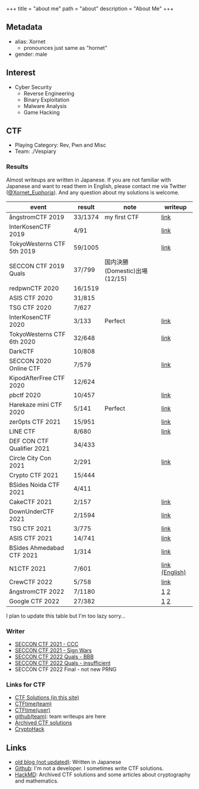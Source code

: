 +++
title = "about me"
path = "about"
description = "About Me"
+++

## Metadata

* alias: Xornet
  * pronounces just same as "hornet"
* gender: male

## Interest

* Cyber Security
  * Reverse Engineering
  * Binary Exploitation
  * Malware Analysis
  * Game Hacking

## CTF

* Playing Category: Rev, Pwn and Misc
* Team: ./Vespiary 

### Results

Almost writeups are written in Japanese. If you are not familiar with Japanese and want to read them in English, please contact me via Twitter ([@Xornet_Euphoria](https://twitter.com/Xornet_Euphoria)). And any question about my solutions is welcome.

|event|result|note|writeup|
|----|----|----|----|
|ångstromCTF 2019|33/1374|my first CTF|[link](https://github.com/Xornet-Euphoria/angstromCTF_2019)|
|InterKosenCTF 2019|4/91||[link](https://github.com/Xornet-Euphoria/InterKosenCTF_2019)|
|TokyoWesterns CTF 5th 2019|59/1005||[link](https://xornet.hatenablog.com/entry/2019/09/03/120425)|
|SECCON CTF 2019 Quals|37/799|国内決勝(Domestic)出場(12/15)|
|redpwnCTF 2020|16/1519|
|ASIS CTF 2020|31/815|
|TSG CTF 2020|7/627|
|InterKosenCTF 2020|3/133|Perfect|[link](https://hackmd.io/@Xornet/r1TUJXf4D)|
|TokyoWesterns CTF 6th 2020|32/648||[link](https://hackmd.io/@Xornet/r1m4fk8SP)|
|DarkCTF|10/808|
|SECCON 2020 Online CTF|7/579||[link](https://project-euphoria.dev/blog/3-seccon-2020/)|
|KipodAfterFree CTF 2020|12/624|||
|pbctf 2020|10/457||[link](https://project-euphoria.dev/blog/9-pbctf-2020/)|
|Harekaze mini CTF 2020|5/141|Perfect|[link](https://project-euphoria.dev/blog/11-harekaze-mini/)|
|zer0pts CTF 2021|15/951||[link](https://project-euphoria.dev/blog/18-zer0pts-2021/)|
|LINE CTF|8/680||[link](https://github.com/x-vespiary/writeup/blob/master/2021/03-line/crypto-babycrypto4.md)|
|DEF CON CTF Qualifier 2021|34/433|||
|Circle City Con 2021|2/291||[link](https://project-euphoria.dev/blog/19-ccc-2021/)|
|Crypto CTF 2021|15/444|||
|BSides Noida CTF 2021|4/411|||
|CakeCTF 2021|2/157||[link](https://project-euphoria.dev/blog/20-cake/)|
|DownUnderCTF 2021|2/1594||[link](https://project-euphoria.dev/blog/22-du-2021/)|
|TSG CTF 2021|3/775||[link](https://project-euphoria.dev/blog/23-tsg-2021/)|
|ASIS CTF 2021|14/741||[link](https://project-euphoria.dev/blog/24-asis-2021/)|
|BSides Ahmedabad CTF 2021|1/314||[link](https://project-euphoria.dev/blog/25-zer0pts-2-2021/)|
|N1CTF 2021|7/601||[link (English)](https://project-euphoria.dev/blog/26-n1ctf-2021/)|
|CrewCTF 2022|5/758||[link](https://project-euphoria.dev/problems/2022-04-18/)|
|ångstromCTF 2022|7/1180||[1](https://project-euphoria.dev/problems/prophet/) [2](https://project-euphoria.dev/problems/2022-05-05/)|
|Google CTF 2022|27/382||[1](https://project-euphoria.dev/problems/google-ctf-2022-maybe-someday/) [2](https://project-euphoria.dev/problems/google-ctf-2022-cycling/)|

I plan to update this table but I'm too lazy sorry...

### Writer

* [SECCON CTF 2021 - CCC](https://github.com/SECCON/SECCON2021_online_CTF/tree/main/crypto/CCC)
* [SECCON CTF 2021 - Sign Wars](https://github.com/SECCON/SECCON2021_online_CTF/tree/main/crypto/Sign_Wars)
* [SECCON CTF 2022 Quals - BBB](https://github.com/SECCON/2022_ctf_quals/tree/main/crypto/bbb)
* [SECCON CTF 2022 Quals - insufficient](https://github.com/SECCON/2022_ctf_quals/tree/main/crypto/insufficient)
* SECCON CTF 2022 Final - not new PRNG

### Links for CTF

* [CTF Solutions (in this site)](https://project-euphoria.dev/problems/)
* [CTFtime(team)](https://ctftime.org/team/80092)
* [CTFtime(user)](https://ctftime.org/user/64130)
* [github(team)](https://github.com/x-vespiary): team writeups are here
* [Archived CTF solutions](https://hackmd.io/@Xornet/BkemeSAhU)
* [CryptoHack](https://cryptohack.org/user/Xornet/)

## Links

* [old blog (not updated)](https://xornet.hatenablog.com/): Written in Japanese
* [Github](https://github.com/Xornet-Euphoria): I'm not a developer. I sometimes write CTF solutions.
* [HackMD](https://hackmd.io/@Xornet): Archived CTF solutions and some articles about cryptography and mathematics.
